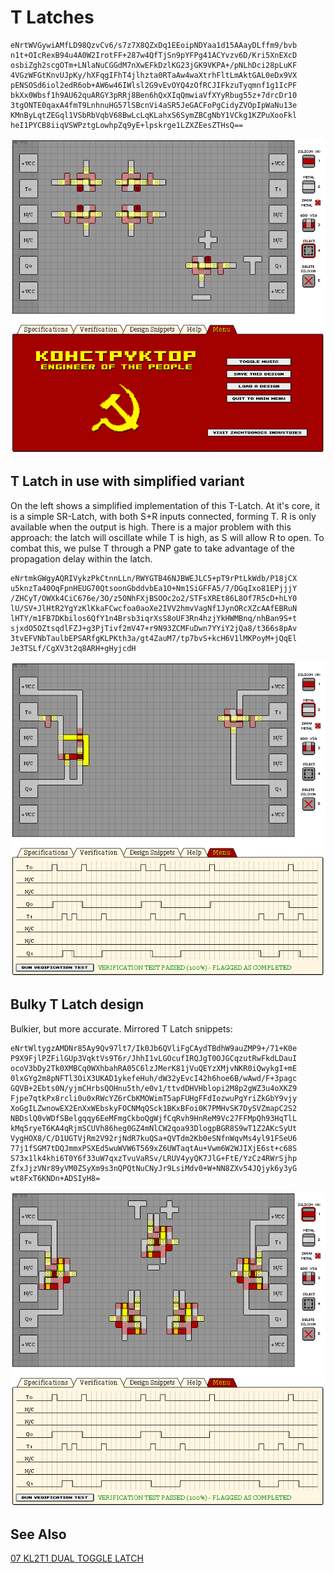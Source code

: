 # T Latches

```
eNrtWVGywiAMfLD98QzvCv6/s7z7X8QZxDq1EEoipNDYaa1d15AAayDLffm9/bvb
n1t+OIcRexB94u4A0W2IrotFF+287w4QfTjSn9pYFPg41ACYvzv6D/Kri5XnEXcD
osbiZgh2scgOTm+LNlaNuCGGdM7nXwEFkDzlKG23jGK9VKPA+/pNLhDci28pLuKF
4VGzWFGtKnvUJpKy/hXFqgIFhT4jlhzta0RTaAw4waXtrhFltLmAktGAL0eDx9VX
pENSOSd6iol2edR6ob+AW6w46IWlsl2G9vEvOYQ4zOfRCJIFkzuTyqmnf1g1IcPF
bkXx0Wbsf1h9AU62quARGY3pRRj8Ben6hQxXIqQmwiaVfXYyRbug55z+7drcDr10
3tgONTE0qaxA4fmT9LnhnuHG57lSBcnVi4aSR5JeGACFoPgCidyZVOpIpWaNu13e
KMnByLqtZEGql1VSbRbVqbV68BwLcLqKLahxS6SymZBCgNbY1VCkg1KZPuXooFkl
heI1PYCB8iiqVSWPztgLowhpZq9yE+lpskrge1LZXZEesZTHsQ==
```

![T LATCH](./assets/t-latch.png)


## T Latch in use with simplified variant

On the left shows a simplified implementation of this T-Latch. At it's core, it is a simple
SR-Latch, with both S+R inputs connected, forming T. R is only available when the output is high.
There is a major problem with this approach: the latch will oscillate while T is high, as S will
allow R to open. To combat this, we pulse T through a PNP gate to take advantage of the propagation
delay within the latch.

```
eNrtmkGWgyAQRIVykzPkCtnnLLn/RWYGTB46NJBWEJLC5+pT9rPtLkWdb/P18jCX
u5knzTa40OqFpnHEUG70QtsoonGbddvbEa1O+Nm1SiGFFA5/7/DGqIxo81EPjjjY
/ZHCyT/OWXk4CiC676e/3O/z5ONhFXjBSOOc2o2/STFsXREt86L8Of7R5cD+hLY0
lU/SV+JlHtR2YgYzKlKkaFCwcfoa0aoXe2IVV2hmvVagNf1JynORcXZcAAfEBRuN
lHTY/m1FB7DKbilos6QfY1n4Brsb3iqrXsS8oUF3Rn4hzjYkHWMBnq/nhBan9S+t
sjxdO5OZtsqdlFZJ+g3PjTivf2mV47+r9N93ZCMFuDwn7YYiY2jQa8/t366s8pAv
3tvEFVNbTaulbEPSARfgKLPKth3a/gt4ZauM7/tp7bvS+kcH6V1lMKPoyM+jQqEl
Je3TSLf/CgXV3t2q8ARH+gHyjcdH
```

![T LATCH - usage](./assets/t-latch-usage.png)

## Bulky T Latch design

Bulkier, but more accurate. Mirrored T Latch snippets:

```
eNrtWltygzAMDNr85Ay9Qv97lt7/Ik0Jb6QVliFgCAydTBdhW9auZMP9+/71+K0e
P9X9FjlPZFilGUp3VqktVs9T6r/JhhI1vLGOcufIRQJgT0OJGCqzutRwFkdLDauI
ocoV3bDy2Tk0XMBCq0WXhbahRA05C6lzJMerK81jVuQEYzXMjvNKR0iQwykgI+mE
0lxGYg2m8pNFTl3OiX3UKAD1ykefeHuh/dW32yEvcI42h6hoe6B/wAwd/F+3pagc
GQVB+2Ebts0N/yjmCHrbsQOHnu5th/e0v1/ttvdDHVHblopi2M8p2gWZ3u4oXKZ9
Fjpe7qtkPx8rcli0u0xRWcYZ6rCbKMOWimT5apFUHgFFdIozwuPgYriZkGbY9vjy
XoGgILZwnowEX2EnXxWEbskyFOCNMqQSck1BKxBFoi0K7PMHvSK7DySVZmapC2S2
NBDslQ0vWDfSBelgqqy6EeMFmgCkboQgWjfCqRvh9HnReM9Vc27FFMpQh93HqTlL
kMq5ryeT6KA4qRjmSCUVh86heg0GZ4mNlCW2qoa93DlogpBGR8S9wT1Z2AKcSyUt
VygHOX8/C/D1UGTVjRm2V92rjNdR7kuQSa+QVTdm2Kb0eSNfnWqvMs4yl91FSeU6
77j1fSGM7tDQJmmxPSXEd5wuWVW6T569xZ6UWTaqtAu+Vwm6W2WJIXjE6st+c68S
S73x1lk4khi6T0Y6f33uW7qxzTvuVaRSv/LRUV4yyQK7JlG+FtE/YzCz4RWrSjhp
ZfxJjzVNr89yVM0ZSyXm9s3nQPQtNuCNyJr9LsiMdv0+W+NN8ZXv54JQjyk6y3yG
wt8FxT6KNDn+ADSIyH8=
```

![T LATCH - bulky](./assets/t-latch-bulky.png)


## See Also

[07 KL2T1 DUAL TOGGLE LATCH](/levels/07%20KL2T1%20DUAL%20TOGGLE%20LATCH.md)